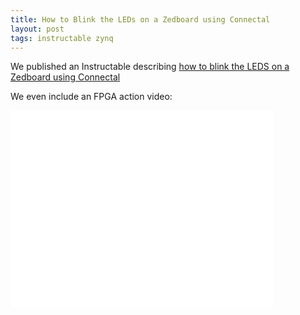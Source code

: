 ```yaml
---
title: How to Blink the LEDs on a Zedboard using Connectal
layout: post
tags: instructable zynq
---
```


We published an Instructable describing [how to blink the LEDS on a Zedboard using Connectal](http://www.instructables.com/id/Blinking-the-LEDs-on-a-Zedboard-using-Bluespec-and/)

We even include an FPGA action video:

<iframe width="420" height="315" src="//www.youtube.com/embed/TAxPZCOMy8Y" frameborder="0" allowfullscreen> </iframe>


